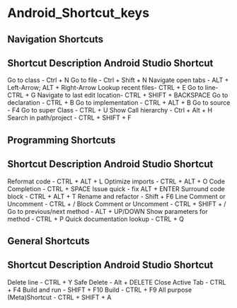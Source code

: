 # Android_Shortcut_keys
## Navigation Shortcuts
## Shortcut Description	Android Studio Shortcut
Go to class -	Ctrl + N
Go to file	- Ctrl + Shift + N
Navigate open tabs	- ALT + Left-Arrow; ALT + Right-Arrow
Lookup recent files-	CTRL + E
Go to line-	CTRL + G
Navigate to last edit location-	CTRL + SHIFT + BACKSPACE
Go to declaration -	CTRL + B
Go to implementation -	CTRL + ALT + B
Go to source -	F4
Go to super Class -	CTRL + U
Show Call hierarchy -	Ctrl + Alt + H
Search in path/project -	CTRL + SHIFT + F
## Programming Shortcuts
## Shortcut Description	Android Studio Shortcut
Reformat code -	CTRL + ALT + L
Optimize imports -	CTRL + ALT + O
Code Completion -	CTRL + SPACE
Issue quick - fix	ALT + ENTER
Surround code block -	CTRL + ALT + T
Rename and refactor -	Shift + F6
Line Comment or Uncomment -	CTRL + /
Block Comment or Uncomment -	CTRL + SHIFT + /
Go to previous/next method -	ALT + UP/DOWN
Show parameters for method -	CTRL + P
Quick documentation lookup -	CTRL + Q
## General Shortcuts
## Shortcut Description	Android Studio Shortcut
Delete line -	CTRL + Y
Safe Delete -	Alt + DELETE
Close Active Tab -	CTRL + F4
Build and run -	SHIFT + F10
Build -	CTRL + F9
All purpose (Meta)Shortcut -	CTRL + SHIFT + A
